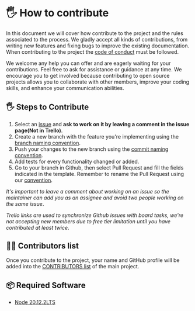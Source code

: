 # 🖐️ How to contribute

In this document we will cover how contribute to the project and the rules associated to the process. We gladly accept all kinds of contributions, from writing new features and fixing bugs to improve the existing documentation. When contributing to the project the [code of conduct](CODE_OF_CONDUCT.md) must be followed.

We welcome any help you can offer and are eagerly waiting for your contributions.
Feel free to ask for assistance or guidance at any time. We encourage you to get involved because contributing to open source projects allows you to collaborate with other members,
improve your coding skills, and enhance your communication abilities.

## 🖐️ Steps to Contribute

1. Select an [issue](https://github.com/AntonioMrtz/SpotifyElectron/issues) and **ask to work on it by leaving a comment in the issue page(Not in Trello)**.
2. Create a new branch with the feature you're implementing using the [branch naming convention](developer/Git-Convention.md).
3. Push your changes to the new branch using the [commit naming convention](developer/Git-Convention.md).
4. Add tests for every functionality changed or added.
5. Go to your branch in Github, then select Pull Request and fill the fields indicated in the template. Remember to rename the Pull Request using our [convention](developer/Git-Convention.md).

_It's important to leave a comment about working on an issue so the maintainer can add you as an assignee and avoid two people working on the same issue_.

_Trello links are used to synchronize Github issues with board tasks, we're not accepting new members due to free tier limitation until you have contributed at least twice_.
## 🙍‍♂️ Contributors list

Once you contribute to the project, your name and GitHub profile will be added into the [CONTRIBUTORS list](https://github.com/AntonioMrtz/SpotifyElectron/blob/master/docs/CONTRIBUTORS.md) of the main project.

## 📦 Required Software

- [Node 20.12.2LTS](https://nodejs.org/en/download/package-manager)
